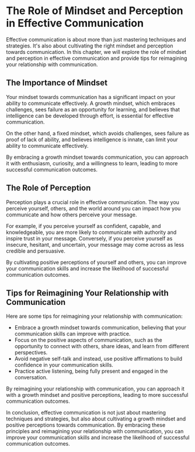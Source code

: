 The Role of Mindset and Perception in Effective Communication
==========================================================================================================================

Effective communication is about more than just mastering techniques and strategies. It's also about cultivating the right mindset and perception towards communication. In this chapter, we will explore the role of mindset and perception in effective communication and provide tips for reimagining your relationship with communication.

The Importance of Mindset
-------------------------

Your mindset towards communication has a significant impact on your ability to communicate effectively. A growth mindset, which embraces challenges, sees failure as an opportunity for learning, and believes that intelligence can be developed through effort, is essential for effective communication.

On the other hand, a fixed mindset, which avoids challenges, sees failure as proof of lack of ability, and believes intelligence is innate, can limit your ability to communicate effectively.

By embracing a growth mindset towards communication, you can approach it with enthusiasm, curiosity, and a willingness to learn, leading to more successful communication outcomes.

The Role of Perception
----------------------

Perception plays a crucial role in effective communication. The way you perceive yourself, others, and the world around you can impact how you communicate and how others perceive your message.

For example, if you perceive yourself as confident, capable, and knowledgeable, you are more likely to communicate with authority and inspire trust in your message. Conversely, if you perceive yourself as insecure, hesitant, and uncertain, your message may come across as less credible and persuasive.

By cultivating positive perceptions of yourself and others, you can improve your communication skills and increase the likelihood of successful communication outcomes.

Tips for Reimagining Your Relationship with Communication
---------------------------------------------------------

Here are some tips for reimagining your relationship with communication:

* Embrace a growth mindset towards communication, believing that your communication skills can improve with practice.
* Focus on the positive aspects of communication, such as the opportunity to connect with others, share ideas, and learn from different perspectives.
* Avoid negative self-talk and instead, use positive affirmations to build confidence in your communication skills.
* Practice active listening, being fully present and engaged in the conversation.

By reimagining your relationship with communication, you can approach it with a growth mindset and positive perceptions, leading to more successful communication outcomes.

In conclusion, effective communication is not just about mastering techniques and strategies, but also about cultivating a growth mindset and positive perceptions towards communication. By embracing these principles and reimagining your relationship with communication, you can improve your communication skills and increase the likelihood of successful communication outcomes.
